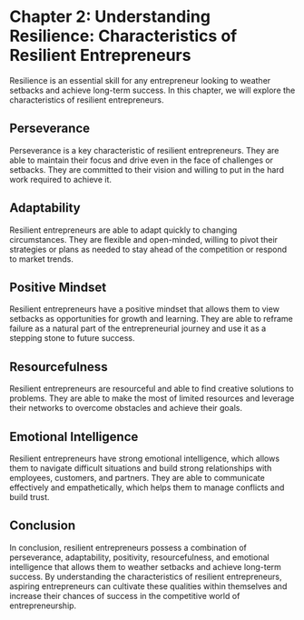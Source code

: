 Chapter 2: Understanding Resilience: Characteristics of Resilient Entrepreneurs
===============================================================================

Resilience is an essential skill for any entrepreneur looking to weather setbacks and achieve long-term success. In this chapter, we will explore the characteristics of resilient entrepreneurs.

Perseverance
------------

Perseverance is a key characteristic of resilient entrepreneurs. They are able to maintain their focus and drive even in the face of challenges or setbacks. They are committed to their vision and willing to put in the hard work required to achieve it.

Adaptability
------------

Resilient entrepreneurs are able to adapt quickly to changing circumstances. They are flexible and open-minded, willing to pivot their strategies or plans as needed to stay ahead of the competition or respond to market trends.

Positive Mindset
----------------

Resilient entrepreneurs have a positive mindset that allows them to view setbacks as opportunities for growth and learning. They are able to reframe failure as a natural part of the entrepreneurial journey and use it as a stepping stone to future success.

Resourcefulness
---------------

Resilient entrepreneurs are resourceful and able to find creative solutions to problems. They are able to make the most of limited resources and leverage their networks to overcome obstacles and achieve their goals.

Emotional Intelligence
----------------------

Resilient entrepreneurs have strong emotional intelligence, which allows them to navigate difficult situations and build strong relationships with employees, customers, and partners. They are able to communicate effectively and empathetically, which helps them to manage conflicts and build trust.

Conclusion
----------

In conclusion, resilient entrepreneurs possess a combination of perseverance, adaptability, positivity, resourcefulness, and emotional intelligence that allows them to weather setbacks and achieve long-term success. By understanding the characteristics of resilient entrepreneurs, aspiring entrepreneurs can cultivate these qualities within themselves and increase their chances of success in the competitive world of entrepreneurship.
